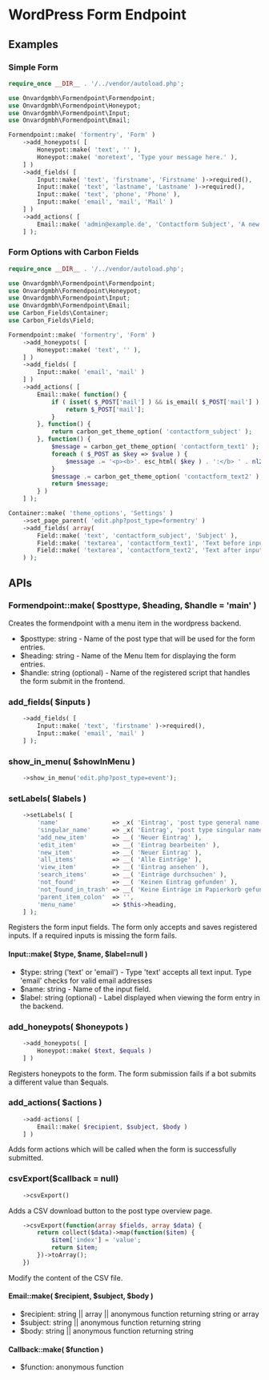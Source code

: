 # WordPress Form Endpoint

## Examples
### Simple Form
```php
require_once __DIR__ . '/../vendor/autoload.php';

use Onvardgmbh\Formendpoint\Formendpoint;
use Onvardgmbh\Formendpoint\Honeypot;
use Onvardgmbh\Formendpoint\Input;
use Onvardgmbh\Formendpoint\Email;

Formendpoint::make( 'formentry', 'Form' )
    ->add_honeypots( [
        Honeypot::make( 'text', '' ),
        Honeypot::make( 'moretext', 'Type your message here.' ),
    ] )
    ->add_fields( [
        Input::make( 'text', 'firstname', 'Firstname' )->required(),
        Input::make( 'text', 'lastname', 'Lastname' )->required(),
        Input::make( 'text', 'phone', 'Phone' ),
        Input::make( 'email', 'mail', 'Mail' )
    ] )
    ->add_actions( [
        Email::make( 'admin@example.de', 'Contactform Subject', 'A new contactform was submitted.' )
    ] );
```

### Form Options with Carbon Fields
```php
require_once __DIR__ . '/../vendor/autoload.php';

use Onvardgmbh\Formendpoint\Formendpoint;
use Onvardgmbh\Formendpoint\Honeypot;
use Onvardgmbh\Formendpoint\Input;
use Onvardgmbh\Formendpoint\Email;
use Carbon_Fields\Container;
use Carbon_Fields\Field;

Formendpoint::make( 'formentry', 'Form' )
    ->add_honeypots( [
        Honeypot::make( 'text', '' ),
    ] )
    ->add_fields( [
        Input::make( 'email', 'mail' )
    ] )
    ->add_actions( [
        Email::make( function() {
            if ( isset( $_POST['mail'] ) && is_email( $_POST['mail'] ) ) {
                return $_POST['mail'];
            }
        }, function() {
            return carbon_get_theme_option( 'contactform_subject' );
        }, function() {
            $message = carbon_get_theme_option( 'contactform_text1' );
            foreach ( $_POST as $key => $value ) {
                $message .= '<p><b>'. esc_html( $key ) . ':</b> ' . nl2br( esc_html( $value ) ) . '</p>';
            }
            $message .= carbon_get_theme_option( 'contactform_text2' );
            return $message;
        } )
    ] );

Container::make( 'theme_options', 'Settings' )
    ->set_page_parent( 'edit.php?post_type=formentry' )
    ->add_fields( array(
        Field::make( 'text', 'contactform_subject', 'Subject' ),
        Field::make( 'textarea', 'contactform_text1', 'Text before input' ),
        Field::make( 'textarea', 'contactform_text2', 'Text after input' )
    ) );
```
## APIs

### Formendpoint::make( $posttype, $heading, $handle = 'main' )
Creates the formendpoint with a menu item in the wordpress backend.

 - $posttype: string - Name of the post type that will be used for the form entries.
 - $heading: string - Name of the Menu Item for displaying the form entries.
 - $handle: string (optional) - Name of the registered script that handles the form submit in the frontend.

### add_fields( $inputs )
```php
    ->add_fields( [
        Input::make( 'text', 'firstname' )->required(),
        Input::make( 'email', 'mail' )
    ] );
```

### show_in_menu( $showInMenu )
```php
    ->show_in_menu('edit.php?post_type=event');
```

### setLabels( $labels )
```php
    ->setLabels( [
        'name'               => _x( 'Eintrag', 'post type general name' ),
        'singular_name'      => _x( 'Eintrag', 'post type singular name' ),
        'add_new_item'       => __( 'Neuer Eintrag' ),
        'edit_item'          => __( 'Eintrag bearbeiten' ),
        'new_item'           => __( 'Neuer Eintrag' ),
        'all_items'          => __( 'Alle Einträge' ),
        'view_item'          => __( 'Eintrag ansehen' ),
        'search_items'       => __( 'Einträge durchsuchen' ),
        'not_found'          => __( 'Keinen Eintrag gefunden' ),
        'not_found_in_trash' => __( 'Keine Einträge im Papierkorb gefunden' ),
        'parent_item_colon'  => '',
        'menu_name'          => $this->heading,
    ] );
```
Registers the form input fields. The form only accepts and saves registered inputs. If a required inputs is missing the form fails.
#### Input::make( $type, $name, $label=null )

 - $type: string ('text' or 'email') - Type 'text' accepts all text input. Type 'email' checks for valid email addresses
 - $name: string - Name of the input field.
 - $label: string (optional) - Label displayed when viewing the form entry in the backend.

### add_honeypots( $honeypots )
```php
    ->add_honeypots( [
        Honeypot::make( $text, $equals )
    ] )
```
Registers honeypots to the form. The form submission fails if a bot submits a different value than $equals.

### add_actions( $actions )
```php
    ->add-actions( [
        Email::make( $recipient, $subject, $body )
    ] )
```
Adds form actions which will be called when the form is successfully submitted.

### csvExport($callback = null)

```php
    ->csvExport()
```
Adds a CSV download button to the post type overview page.

```php
    ->csvExport(function(array $fields, array $data) {
        return collect($data)->map(function($item) {
            $item['index'] = 'value';
            return $item;
        })->toArray();
    })
```
Modify the content of the CSV file.

#### Email::make( $recipient, $subject, $body )

 - $recipient: string || array || anonymous function returning string or array
 - $subject: string || anonymous function returning string
 - $body: string || anonymous function returning string

#### Callback::make( $function )

 - $function: anonymous function
